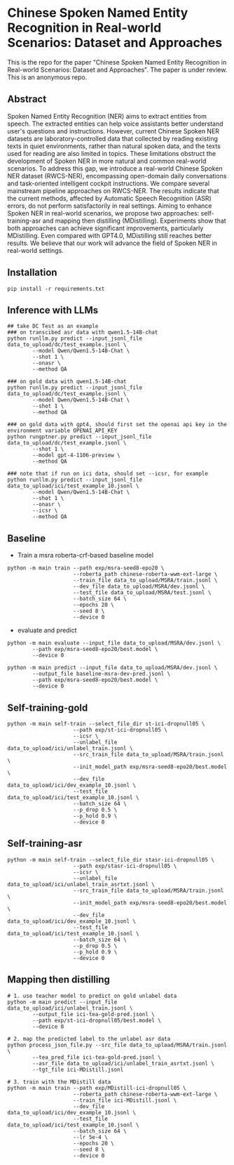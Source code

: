 # Chinese Spoken Named Entity Recognition in Real-world Scenarios: Dataset and Approaches
This is the repo for the paper "Chinese Spoken Named Entity Recognition in Real-world Scenarios: Dataset and Approaches". The paper is under review. This is an anonymous repo. 

## Abstract
Spoken Named Entity Recognition (NER) aims to extract entities from speech. 
The extracted entities can help voice assistants better understand user's questions and instructions.
However, current Chinese Spoken NER datasets are laboratory-controlled data that collected by reading existing texts in quiet environments, rather than natural spoken data, and the texts used for reading are also limited in topics. 
These limitations obstruct the development of Spoken NER in more natural and common real-world scenarios.
To address this gap, we introduce a 
real-world Chinese Spoken NER dataset (RWCS-NER), encompassing open-domain daily conversations and task-oriented intelligent cockpit instructions. 
We compare several mainstream pipeline approaches on RWCS-NER. The results indicate that the current methods, affected by Automatic Speech Recognition (ASR) errors, do not perform satisfactorily in real settings.
Aiming to enhance Spoken NER in real-world scenarios, we propose two approaches: self-training-asr and mapping then distilling (MDistilling).
Experiments show that both approaches can achieve significant improvements, particularly MDistilling.
Even compared with GPT4.0, MDistilling still reaches better results.
We believe that our work will advance the field of Spoken NER in real-world settings.

## Installation
```shell
pip install -r requirements.txt
```

## Inference with LLMs
```shell
## take DC Test as an example
### on transcibed asr data with qwen1.5-14B-chat
python runllm.py predict --input_jsonl_file data_to_upload/dc/test_example.jsonl \
        --model Qwen/Qwen1.5-14B-Chat \
        --shot 1 \
        --onasr \
        --method QA

### on gold data with qwen1.5-14B-chat
python runllm.py predict --input_jsonl_file data_to_upload/dc/test_example.jsonl \
        --model Qwen/Qwen1.5-14B-Chat \
        --shot 1 \
        --method QA

### on gold data with gpt4, should first set the openai api key in the environment variable OPENAI_API_KEY
python rungptner.py predict --input_jsonl_file data_to_upload/dc/test_example.jsonl \
        --shot 1 \
        --model gpt-4-1106-preview \
        --method QA 

### note that if run on ici data, should set --icsr, for example
python runllm.py predict --input_jsonl_file data_to_upload/ici/test_example_10.jsonl \
        --model Qwen/Qwen1.5-14B-Chat \
        --shot 1 \
        --onasr \
        --icsr \
        --method QA
```

## Baseline
* Train a msra roberta-crf-based baseline model
```shell
python -m main train --path exp/msra-seed8-epo20 \
                     --roberta_path chinese-roberta-wwm-ext-large \
                     --train_file data_to_upload/MSRA/train.jsonl \
                     --dev_file data_to_upload/MSRA/dev.jsonl \
                     --test_file data_to_upload/MSRA/test.jsonl \
                     --batch_size 64 \
                     --epochs 20 \
                     --seed 8 \
                     --device 0
```
* evaluate and predict
```shell
python -m main evaluate --input_file data_to_upload/MSRA/dev.jsonl \
        --path exp/msra-seed8-epo20/best.model \
        --device 0

python -m main predict --input_file data_to_upload/MSRA/dev.jsonl \
        --output_file baseline-msra-dev-pred.jsonl \
        --path exp/msra-seed8-epo20/best.model \
        --device 0
```

## Self-training-gold
```shell
python -m main self-train --select_file_dir st-ici-dropnull05 \
                     --path exp/st-ici-dropnull05 \
                     --icsr \
                     --unlabel_file data_to_upload/ici/unlabel_train.jsonl \
                     --src_train_file data_to_upload/MSRA/train.jsonl \
                     --init_model_path exp/msra-seed8-epo20/best.model \
                     --dev_file data_to_upload/ici/dev_example_10.jsonl \
                     --test_file data_to_upload/ici/test_example_10.jsonl \
                     --batch_size 64 \
                     --p_drop 0.5 \
                     --p_hold 0.9 \
                     --device 0
```

## Self-training-asr
```shell
python -m main self-train --select_file_dir stasr-ici-dropnull05 \
                     --path exp/stasr-ici-dropnull05 \
                     --icsr \
                     --unlabel_file data_to_upload/ici/unlabel_train_asrtxt.jsonl \
                     --src_train_file data_to_upload/MSRA/train.jsonl \
                     --init_model_path exp/msra-seed8-epo20/best.model \
                     --dev_file data_to_upload/ici/dev_example_10.jsonl \
                     --test_file data_to_upload/ici/test_example_10.jsonl \
                     --batch_size 64 \
                     --p_drop 0.5 \
                     --p_hold 0.9 \
                     --device 0
```

## Mapping then distilling
```shell
# 1. use teacher model to predict on gold unlabel data
python -m main predict --input_file data_to_upload/ici/unlabel_train.jsonl \
        --output_file ici-tea-gold-pred.jsonl \
        --path exp/st-ici-dropnull05/best.model \
        --device 0

# 2. map the predicted label to the unlabel asr data
python process_json_file.py --src_file data_to_upload/MSRA/train.jsonl \
        --tea_pred_file ici-tea-gold-pred.jsonl \
        --asr_file data_to_upload/ici/unlabel_train_asrtxt.jsonl \
        --tgt_file ici-MDistill.jsonl

# 3. train with the MDistill data
python -m main train --path exp/MDistill-ici-dropnull05 \
                     --roberta_path chinese-roberta-wwm-ext-large \
                     --train_file ici-MDistill.jsonl \
                     --dev_file data_to_upload/ici/dev_example_10.jsonl \
                     --test_file data_to_upload/ici/test_example_10.jsonl \
                     --batch_size 64 \
                     --lr 5e-4 \
                     --epochs 20 \
                     --seed 8 \
                     --device 0

```
